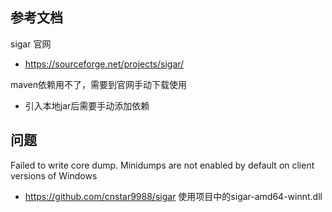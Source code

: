 ## 参考文档
sigar 官网
- https://sourceforge.net/projects/sigar/

maven依赖用不了，需要到官网手动下载使用
- 引入本地jar后需要手动添加依赖


## 问题
Failed to write core dump. Minidumps are not enabled by default on client versions of Windows
- https://github.com/cnstar9988/sigar 使用项目中的sigar-amd64-winnt.dll
